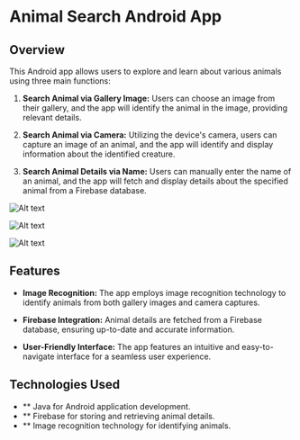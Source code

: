 # Animal Search Android App

## Overview

This Android app allows users to explore and learn about various animals using three main functions:

1. **Search Animal via Gallery Image:** Users can choose an image from their gallery, and the app will identify the animal in the image, providing relevant details.

2. **Search Animal via Camera:** Utilizing the device's camera, users can capture an image of an animal, and the app will identify and display information about the identified creature.

3. **Search Animal Details via Name:** Users can manually enter the name of an animal, and the app will fetch and display details about the specified animal from a Firebase database.

![Alt text](https://github.com/pranayar/AniFact-Animal_Detection/blob/main/anifact1.png)

![Alt text](https://github.com/pranayar/AniFact-Animal_Detection/blob/main/anifact2.png)

![Alt text](https://github.com/pranayar/AniFact-Animal_Detection/blob/main/anifact3.png)

## Features

- **Image Recognition:** The app employs image recognition technology to identify animals from both gallery images and camera captures.

- **Firebase Integration:** Animal details are fetched from a Firebase database, ensuring up-to-date and accurate information.

- **User-Friendly Interface:** The app features an intuitive and easy-to-navigate interface for a seamless user experience.
## Technologies Used
- ** Java for Android application development.
- ** Firebase for storing and retrieving animal details.
- ** Image recognition technology for identifying animals.
